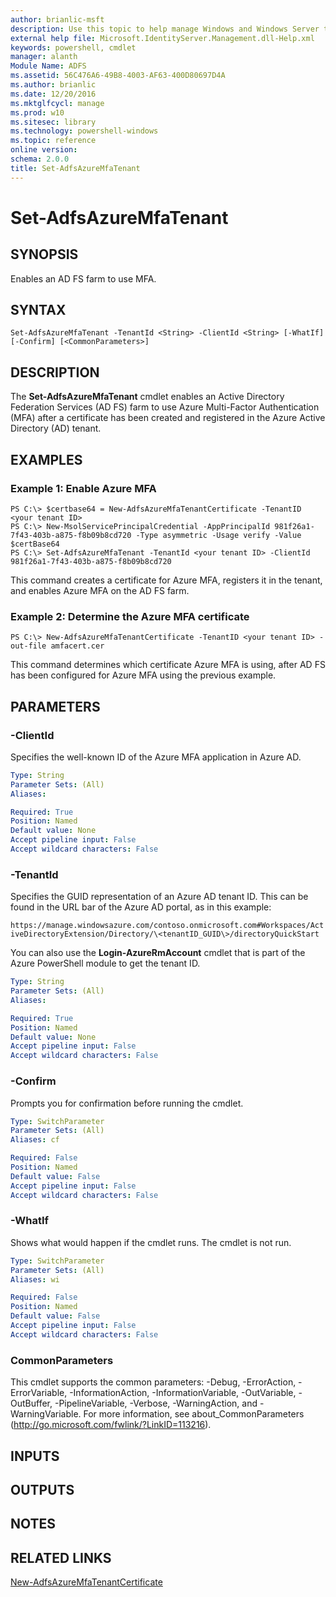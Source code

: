 ```yaml
---
author: brianlic-msft
description: Use this topic to help manage Windows and Windows Server technologies with Windows PowerShell.
external help file: Microsoft.IdentityServer.Management.dll-Help.xml
keywords: powershell, cmdlet
manager: alanth
Module Name: ADFS
ms.assetid: 56C476A6-49B8-4003-AF63-400D80697D4A
ms.author: brianlic
ms.date: 12/20/2016
ms.mktglfcycl: manage
ms.prod: w10
ms.sitesec: library
ms.technology: powershell-windows
ms.topic: reference
online version: 
schema: 2.0.0
title: Set-AdfsAzureMfaTenant
---
```


# Set-AdfsAzureMfaTenant

## SYNOPSIS
Enables an AD FS farm to use MFA.

## SYNTAX

```
Set-AdfsAzureMfaTenant -TenantId <String> -ClientId <String> [-WhatIf] [-Confirm] [<CommonParameters>]
```

## DESCRIPTION
The **Set-AdfsAzureMfaTenant** cmdlet enables an Active Directory Federation Services (AD FS) farm to use Azure Multi-Factor Authentication (MFA) after a certificate has been created and registered in the Azure Active Directory (AD) tenant.

## EXAMPLES

### Example 1: Enable Azure MFA
```
PS C:\> $certbase64 = New-AdfsAzureMfaTenantCertificate -TenantID <your tenant ID>
PS C:\> New-MsolServicePrincipalCredential -AppPrincipalId 981f26a1-7f43-403b-a875-f8b09b8cd720 -Type asymmetric -Usage verify -Value $certBase64
PS C:\> Set-AdfsAzureMfaTenant -TenantId <your tenant ID> -ClientId 981f26a1-7f43-403b-a875-f8b09b8cd720
```

This command creates a certificate for Azure MFA, registers it in the tenant, and enables Azure MFA on the AD FS farm.

### Example 2: Determine the Azure MFA certificate
```
PS C:\> New-AdfsAzureMfaTenantCertificate -TenantID <your tenant ID> -out-file amfacert.cer
```

This command determines which certificate Azure MFA is using, after AD FS has been configured for Azure MFA using the previous example.

## PARAMETERS

### -ClientId
Specifies the well-known ID of the Azure MFA application in Azure AD.

```yaml
Type: String
Parameter Sets: (All)
Aliases: 

Required: True
Position: Named
Default value: None
Accept pipeline input: False
Accept wildcard characters: False
```

### -TenantId
Specifies the GUID representation of an Azure AD tenant ID.
This can be found in the URL bar of the Azure AD portal, as in this example: 

`https://manage.windowsazure.com/contoso.onmicrosoft.com#Workspaces/ActiveDirectoryExtension/Directory/\<tenantID_GUID\>/directoryQuickStart`

You can also use the **Login-AzureRmAccount** cmdlet that is part of the Azure PowerShell module to get the tenant ID.

```yaml
Type: String
Parameter Sets: (All)
Aliases: 

Required: True
Position: Named
Default value: None
Accept pipeline input: False
Accept wildcard characters: False
```

### -Confirm
Prompts you for confirmation before running the cmdlet.

```yaml
Type: SwitchParameter
Parameter Sets: (All)
Aliases: cf

Required: False
Position: Named
Default value: False
Accept pipeline input: False
Accept wildcard characters: False
```

### -WhatIf
Shows what would happen if the cmdlet runs.
The cmdlet is not run.

```yaml
Type: SwitchParameter
Parameter Sets: (All)
Aliases: wi

Required: False
Position: Named
Default value: False
Accept pipeline input: False
Accept wildcard characters: False
```

### CommonParameters
This cmdlet supports the common parameters: -Debug, -ErrorAction, -ErrorVariable, -InformationAction, -InformationVariable, -OutVariable, -OutBuffer, -PipelineVariable, -Verbose, -WarningAction, and -WarningVariable. For more information, see about_CommonParameters (http://go.microsoft.com/fwlink/?LinkID=113216).

## INPUTS

## OUTPUTS

## NOTES

## RELATED LINKS

[New-AdfsAzureMfaTenantCertificate](./New-AdfsAzureMfaTenantCertificate.md)

